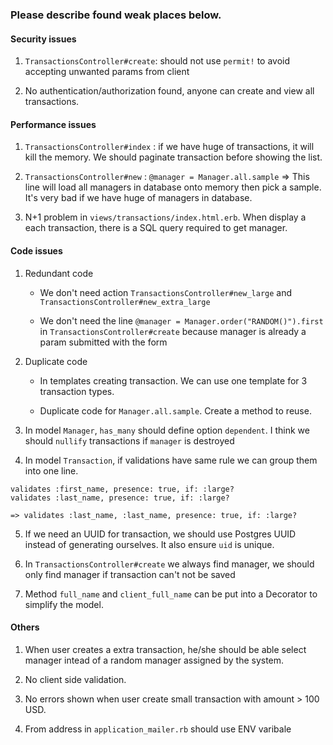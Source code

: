 ### Please describe found weak places below.

#### Security issues

1. `TransactionsController#create`: should not use `permit!` to avoid accepting unwanted params from client

2. No authentication/authorization found, anyone can create and view all transactions.

#### Performance issues

1. `TransactionsController#index` : if we have huge of transactions, it will kill the memory. We should paginate transaction before showing the list.

2. `TransactionsController#new` : `@manager = Manager.all.sample` => This line will load all managers in database onto memory then pick a sample. It's very bad if we have huge of managers in database.

3. N+1 problem in `views/transactions/index.html.erb`. When display a each transaction, there is a SQL query required to get manager.

#### Code issues

1. Redundant code

    - We don't need action `TransactionsController#new_large` and `TransactionsController#new_extra_large`

    - We don't need the line `@manager = Manager.order("RANDOM()").first` in `TransactionsController#create` because manager is already a param submitted with the form

2. Duplicate code

    - In templates creating transaction. We can use one template for 3 transaction types.

    - Duplicate code for `Manager.all.sample`. Create a method to reuse.

3. In model `Manager`, `has_many` should define option `dependent`. I think we should `nullify` transactions if `manager` is destroyed

4. In model `Transaction`, if validations have same rule we can group them into one line.

```
validates :first_name, presence: true, if: :large?
validates :last_name, presence: true, if: :large?

=> validates :last_name, :last_name, presence: true, if: :large?
```

5. If we need an UUID for transaction, we should use Postgres UUID instead of generating ourselves. It also ensure `uid` is unique.

6. In `TransactionsController#create` we always find manager, we should only find manager if transaction can't not be saved

7. Method `full_name` and `client_full_name` can be put into a Decorator to simplify the model.

#### Others

1. When user creates a extra transaction, he/she should be able select manager intead of a random manager assigned by the system.

2. No client side validation.

3. No errors shown when user create small transaction with amount > 100 USD.

4. From address in `application_mailer.rb` should use ENV varibale
